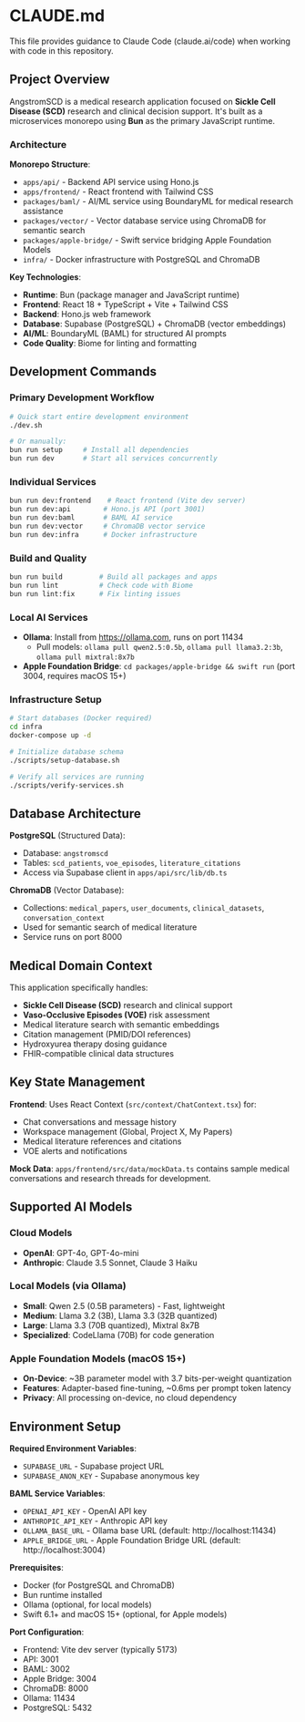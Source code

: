 # CLAUDE.md

This file provides guidance to Claude Code (claude.ai/code) when working with code in this repository.

## Project Overview

AngstromSCD is a medical research application focused on **Sickle Cell Disease (SCD)** research and clinical decision support. It's built as a microservices monorepo using **Bun** as the primary JavaScript runtime.

### Architecture

**Monorepo Structure**:
- `apps/api/` - Backend API service using Hono.js
- `apps/frontend/` - React frontend with Tailwind CSS
- `packages/baml/` - AI/ML service using BoundaryML for medical research assistance
- `packages/vector/` - Vector database service using ChromaDB for semantic search
- `packages/apple-bridge/` - Swift service bridging Apple Foundation Models
- `infra/` - Docker infrastructure with PostgreSQL and ChromaDB

**Key Technologies**:
- **Runtime**: Bun (package manager and JavaScript runtime)
- **Frontend**: React 18 + TypeScript + Vite + Tailwind CSS
- **Backend**: Hono.js web framework
- **Database**: Supabase (PostgreSQL) + ChromaDB (vector embeddings)
- **AI/ML**: BoundaryML (BAML) for structured AI prompts
- **Code Quality**: Biome for linting and formatting

## Development Commands

### Primary Development Workflow
```bash
# Quick start entire development environment
./dev.sh

# Or manually:
bun run setup     # Install all dependencies
bun run dev       # Start all services concurrently
```

### Individual Services
```bash
bun run dev:frontend    # React frontend (Vite dev server)
bun run dev:api        # Hono.js API (port 3001)
bun run dev:baml       # BAML AI service
bun run dev:vector     # ChromaDB vector service
bun run dev:infra      # Docker infrastructure
```

### Build and Quality
```bash
bun run build         # Build all packages and apps
bun run lint          # Check code with Biome
bun run lint:fix      # Fix linting issues
```

### Local AI Services
- **Ollama**: Install from https://ollama.com, runs on port 11434
  - Pull models: `ollama pull qwen2.5:0.5b`, `ollama pull llama3.2:3b`, `ollama pull mixtral:8x7b`
- **Apple Foundation Bridge**: `cd packages/apple-bridge && swift run` (port 3004, requires macOS 15+)

### Infrastructure Setup
```bash
# Start databases (Docker required)
cd infra
docker-compose up -d

# Initialize database schema
./scripts/setup-database.sh

# Verify all services are running
./scripts/verify-services.sh
```

## Database Architecture

**PostgreSQL** (Structured Data):
- Database: `angstromscd`
- Tables: `scd_patients`, `voe_episodes`, `literature_citations`
- Access via Supabase client in `apps/api/src/lib/db.ts`

**ChromaDB** (Vector Database):
- Collections: `medical_papers`, `user_documents`, `clinical_datasets`, `conversation_context`
- Used for semantic search of medical literature
- Service runs on port 8000

## Medical Domain Context

This application specifically handles:
- **Sickle Cell Disease (SCD)** research and clinical support
- **Vaso-Occlusive Episodes (VOE)** risk assessment
- Medical literature search with semantic embeddings
- Citation management (PMID/DOI references)
- Hydroxyurea therapy dosing guidance
- FHIR-compatible clinical data structures

## Key State Management

**Frontend**: Uses React Context (`src/context/ChatContext.tsx`) for:
- Chat conversations and message history
- Workspace management (Global, Project X, My Papers)
- Medical literature references and citations
- VOE alerts and notifications

**Mock Data**: `apps/frontend/src/data/mockData.ts` contains sample medical conversations and research threads for development.

## Supported AI Models

### Cloud Models
- **OpenAI**: GPT-4o, GPT-4o-mini
- **Anthropic**: Claude 3.5 Sonnet, Claude 3 Haiku

### Local Models (via Ollama)
- **Small**: Qwen 2.5 (0.5B parameters) - Fast, lightweight
- **Medium**: Llama 3.2 (3B), Llama 3.3 (32B quantized)
- **Large**: Llama 3.3 (70B quantized), Mixtral 8x7B
- **Specialized**: CodeLlama (70B) for code generation

### Apple Foundation Models (macOS 15+)
- **On-Device**: ~3B parameter model with 3.7 bits-per-weight quantization
- **Features**: Adapter-based fine-tuning, ~0.6ms per prompt token latency
- **Privacy**: All processing on-device, no cloud dependency

## Environment Setup

**Required Environment Variables**:
- `SUPABASE_URL` - Supabase project URL
- `SUPABASE_ANON_KEY` - Supabase anonymous key

**BAML Service Variables**:
- `OPENAI_API_KEY` - OpenAI API key
- `ANTHROPIC_API_KEY` - Anthropic API key
- `OLLAMA_BASE_URL` - Ollama base URL (default: http://localhost:11434)
- `APPLE_BRIDGE_URL` - Apple Foundation Bridge URL (default: http://localhost:3004)

**Prerequisites**:
- Docker (for PostgreSQL and ChromaDB)
- Bun runtime installed
- Ollama (optional, for local models)
- Swift 6.1+ and macOS 15+ (optional, for Apple models)

**Port Configuration**:
- Frontend: Vite dev server (typically 5173)
- API: 3001
- BAML: 3002
- Apple Bridge: 3004
- ChromaDB: 8000
- Ollama: 11434
- PostgreSQL: 5432